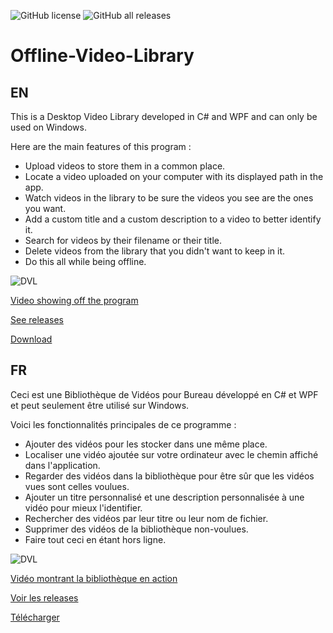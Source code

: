![GitHub license](https://img.shields.io/github/license/Demomaker/Offline-Video-Library?style=plastic)
![GitHub all releases](https://img.shields.io/github/downloads/Demomaker/Offline-Video-Library/total?style=plastic)
# Offline-Video-Library

## EN
This is a Desktop Video Library developed in C# and WPF and can only be used on Windows.

Here are the main features of this program : 
- Upload videos to store them in a common place.
- Locate a video uploaded on your computer with its displayed path in the app.
- Watch videos in the library to be sure the videos you see are the ones you want.
- Add a custom title and a custom description to a video to better identify it.
- Search for videos by their filename or their title.
- Delete videos from the library that you didn't want to keep in it.
- Do this all while being offline. 

![DVL](https://user-images.githubusercontent.com/18319764/73548421-c1361780-440e-11ea-9ec0-634d6c528dec.PNG)

[Video showing off the program](https://www.youtube.com/watch?v=C7BWyw7G81w)

[See releases](https://github.com/Demomaker/Offline-Video-Library/releases)

[Download](https://github.com/Demomaker/Offline-Video-Library/releases/download/v1.0.2.1/VideoLibraryV1_0_2_1.zip)

## FR
Ceci est une Bibliothèque de Vidéos pour Bureau développé en C# et WPF et peut seulement être utilisé sur Windows.

Voici les fonctionnalités principales de ce programme :
- Ajouter des vidéos pour les stocker dans une même place.
- Localiser une vidéo ajoutée sur votre ordinateur avec le chemin affiché dans l'application.
- Regarder des vidéos dans la bibliothèque pour être sûr que les vidéos vues sont celles voulues.
- Ajouter un titre personnalisé et une description personnalisée à une vidéo pour mieux l'identifier.
- Rechercher des vidéos par leur titre ou leur nom de fichier.
- Supprimer des vidéos de la bibliothèque non-voulues.
- Faire tout ceci en étant hors ligne.

![DVL](https://user-images.githubusercontent.com/18319764/73548421-c1361780-440e-11ea-9ec0-634d6c528dec.PNG)

[Vidéo montrant la bibliothèque en action](https://www.youtube.com/watch?v=C7BWyw7G81w)

[Voir les releases](https://github.com/Demomaker/Offline-Video-Library/releases)

[Télécharger](https://github.com/Demomaker/Offline-Video-Library/releases/download/v1.0.2.1/VideoLibraryV1_0_2_1.zip)
